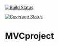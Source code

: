 [![Build Status](http://localhost:8080/job/MonsterValue_Crew/badge/icon)](http://localhost:8080/job/MonsterValue_Crew/)

[![Coverage Status](https://coveralls.io/repos/github/MonsterValueCrew/MVCproject/badge.svg?branch=master)](https://coveralls.io/github/MonsterValueCrew/MVCproject?branch=master)

# MVCproject
